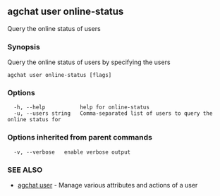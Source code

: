 ## agchat user online-status

Query the online status of users

### Synopsis

Query the online status of users by specifying the users

```
agchat user online-status [flags]
```

### Options

```
  -h, --help           help for online-status
  -u, --users string   Comma-separated list of users to query the online status for
```

### Options inherited from parent commands

```
  -v, --verbose   enable verbose output
```

### SEE ALSO

* [agchat user](agchat_user.md)	 - Manage various attributes and actions of a user

